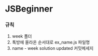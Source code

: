 # JSBeginner

### 규칙
1. week<n> 폴더
2. 톡방에 올라온 순서대로 ex<n>_name.js 파일명
3. name - <n> week solution updated 커밋메세지
